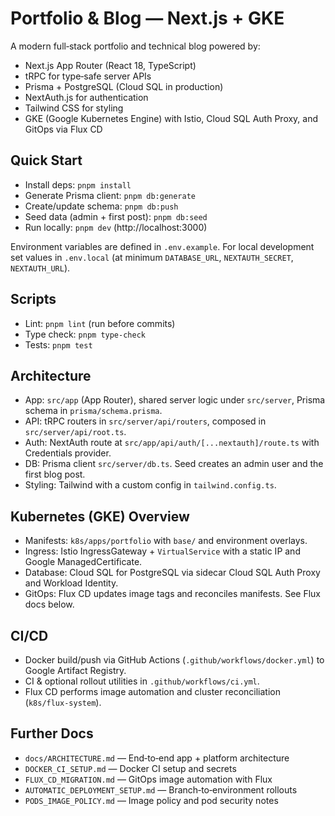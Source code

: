 # Portfolio & Blog — Next.js + GKE

A modern full‑stack portfolio and technical blog powered by:

- Next.js App Router (React 18, TypeScript)
- tRPC for type‑safe server APIs
- Prisma + PostgreSQL (Cloud SQL in production)
- NextAuth.js for authentication
- Tailwind CSS for styling
- GKE (Google Kubernetes Engine) with Istio, Cloud SQL Auth Proxy, and GitOps via Flux CD

## Quick Start

- Install deps: `pnpm install`
- Generate Prisma client: `pnpm db:generate`
- Create/update schema: `pnpm db:push`
- Seed data (admin + first post): `pnpm db:seed`
- Run locally: `pnpm dev` (http://localhost:3000)

Environment variables are defined in `.env.example`. For local development set values in `.env.local` (at minimum `DATABASE_URL`, `NEXTAUTH_SECRET`, `NEXTAUTH_URL`).

## Scripts

- Lint: `pnpm lint` (run before commits)
- Type check: `pnpm type-check`
- Tests: `pnpm test`

## Architecture

- App: `src/app` (App Router), shared server logic under `src/server`, Prisma schema in `prisma/schema.prisma`.
- API: tRPC routers in `src/server/api/routers`, composed in `src/server/api/root.ts`.
- Auth: NextAuth route at `src/app/api/auth/[...nextauth]/route.ts` with Credentials provider.
- DB: Prisma client `src/server/db.ts`. Seed creates an admin user and the first blog post.
- Styling: Tailwind with a custom config in `tailwind.config.ts`.

## Kubernetes (GKE) Overview

- Manifests: `k8s/apps/portfolio` with `base/` and environment overlays.
- Ingress: Istio IngressGateway + `VirtualService` with a static IP and Google ManagedCertificate.
- Database: Cloud SQL for PostgreSQL via sidecar Cloud SQL Auth Proxy and Workload Identity.
- GitOps: Flux CD updates image tags and reconciles manifests. See Flux docs below.

## CI/CD

- Docker build/push via GitHub Actions (`.github/workflows/docker.yml`) to Google Artifact Registry.
- CI & optional rollout utilities in `.github/workflows/ci.yml`.
- Flux CD performs image automation and cluster reconciliation (`k8s/flux-system`).

## Further Docs

- `docs/ARCHITECTURE.md` — End‑to‑end app + platform architecture
- `DOCKER_CI_SETUP.md` — Docker CI setup and secrets
- `FLUX_CD_MIGRATION.md` — GitOps image automation with Flux
- `AUTOMATIC_DEPLOYMENT_SETUP.md` — Branch‑to‑environment rollouts
- `PODS_IMAGE_POLICY.md` — Image policy and pod security notes
